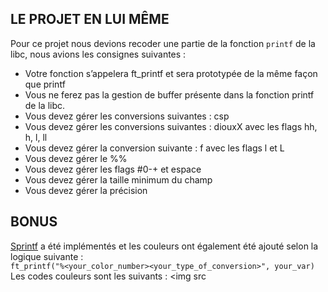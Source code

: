 ## LE PROJET EN LUI MÊME

Pour ce projet nous devions recoder une partie de la fonction `printf` de la libc, nous avions les consignes suivantes :

* Votre fonction s’appelera ft_printf et sera prototypée de la même façon que
printf
* Vous ne ferez pas la gestion de buffer présente dans la fonction printf de la libc.
* Vous devez gérer les conversions suivantes : csp
* Vous devez gérer les conversions suivantes : diouxX avec les flags hh, h, l, ll
* Vous devez gérer la conversion suivante : f avec les flags l et L
* Vous devez gérer le %%
* Vous devez gérer les flags #0-+ et espace
* Vous devez gérer la taille minimum du champ
* Vous devez gérer la précision

## BONUS

<a href="http://www.linux-france.org/article/man-fr/man3/printf-3.html">Sprintf</a> a été implémentés et les couleurs ont également été ajouté selon la logique suivante : <br>`ft_printf("%<your_color_number><your_type_of_conversion>", your_var)`
<br>Les codes couleurs sont les suivants :
<img src
